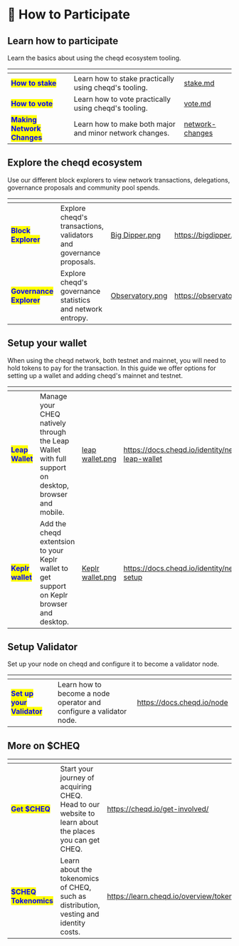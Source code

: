 # 🍍 How to Participate

## Learn how to participate

Learn the basics about using the cheqd ecosystem tooling.

<table data-view="cards"><thead><tr><th></th><th></th><th data-hidden data-card-target data-type="content-ref"></th></tr></thead><tbody><tr><td><mark style="color:blue;"><strong>How to stake</strong></mark></td><td>Learn how to stake practically using cheqd's tooling.</td><td><a href="stake.md">stake.md</a></td></tr><tr><td><mark style="color:blue;"><strong>How to vote</strong></mark></td><td>Learn how to vote practically using cheqd's tooling.</td><td><a href="vote.md">vote.md</a></td></tr><tr><td><mark style="color:blue;"><strong>Making Network Changes</strong></mark></td><td>Learn how to make both major and minor network changes.</td><td><a href="network-changes/">network-changes</a></td></tr></tbody></table>

## Explore the cheqd ecosystem

Use our different block explorers to view network transactions, delegations, governance proposals and community pool spends.&#x20;

<table data-card-size="large" data-view="cards"><thead><tr><th></th><th></th><th data-hidden data-card-cover data-type="files"></th><th data-hidden data-card-target data-type="content-ref"></th></tr></thead><tbody><tr><td><mark style="color:blue;"><strong>Block Explorer</strong></mark></td><td>Explore cheqd's transactions, validators and governance proposals.</td><td><a href="../../.gitbook/assets/Big Dipper.png">Big Dipper.png</a></td><td><a href="https://bigdipper.live/cheqd">https://bigdipper.live/cheqd</a></td></tr><tr><td><mark style="color:blue;"><strong>Governance Explorer</strong></mark></td><td>Explore cheqd's governance statistics and network entropy.</td><td><a href="../../.gitbook/assets/Observatory.png">Observatory.png</a></td><td><a href="https://observatory.zone/cheqd">https://observatory.zone/cheqd</a></td></tr></tbody></table>

## Setup your wallet

When using the cheqd network, both testnet and mainnet, you will need to hold tokens to pay for the transaction. In this guide we offer options for setting up a wallet and adding cheqd's mainnet and testnet.

<table data-card-size="large" data-view="cards"><thead><tr><th></th><th></th><th data-hidden data-card-cover data-type="files"></th><th data-hidden data-card-target data-type="content-ref"></th></tr></thead><tbody><tr><td><mark style="color:blue;"><strong>Leap Wallet</strong></mark></td><td>Manage your CHEQ natively through the Leap Wallet with full support on desktop, browser and mobile.</td><td><a href="../../.gitbook/assets/leap wallet.png">leap wallet.png</a></td><td><a href="https://docs.cheqd.io/identity/network/wallets/setup-leap-wallet">https://docs.cheqd.io/identity/network/wallets/setup-leap-wallet</a></td></tr><tr><td><mark style="color:blue;"><strong>Keplr wallet</strong></mark></td><td>Add the cheqd extentsion to your Keplr wallet to get support on Keplr browser and desktop.</td><td><a href="../../.gitbook/assets/Keplr wallet.png">Keplr wallet.png</a></td><td><a href="https://docs.cheqd.io/identity/network/wallets/keplr-setup">https://docs.cheqd.io/identity/network/wallets/keplr-setup</a></td></tr></tbody></table>

## Setup Validator

Set up your node on cheqd and configure it to become a validator node.

<table data-card-size="large" data-view="cards"><thead><tr><th></th><th></th><th data-hidden data-card-target data-type="content-ref"></th></tr></thead><tbody><tr><td><mark style="color:blue;"><strong>Set up your Validator</strong></mark></td><td>Learn how to become a node operator and configure a validator node.</td><td><a href="https://docs.cheqd.io/node">https://docs.cheqd.io/node</a></td></tr></tbody></table>

## More on $CHEQ

<table data-card-size="large" data-view="cards"><thead><tr><th></th><th></th><th data-hidden data-card-target data-type="content-ref"></th></tr></thead><tbody><tr><td><mark style="color:blue;"><strong>Get $CHEQ</strong></mark></td><td>Start your journey of acquiring CHEQ. Head to our website to learn about the places you can get CHEQ.</td><td><a href="https://cheqd.io/get-involved/">https://cheqd.io/get-involved/</a></td></tr><tr><td><mark style="color:blue;"><strong>$CHEQ Tokenomics</strong></mark></td><td>Learn about the tokenomics of CHEQ, such as distribution, vesting and identity costs.</td><td><a href="https://learn.cheqd.io/overview/tokenomics">https://learn.cheqd.io/overview/tokenomics</a></td></tr></tbody></table>
